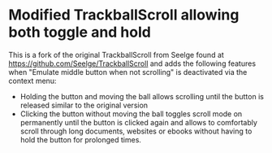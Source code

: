 Modified TrackballScroll allowing both toggle and hold
===============

This is a fork of the original TrackballScroll from Seelge found at https://github.com/Seelge/TrackballScroll and adds the following features when "Emulate middle button when not scrolling" is deactivated via the context menu:

- Holding the button and moving the ball allows scrolling until the button is released similar to the original version
- Clicking the button without moving the ball toggles scroll mode on permanently until the button is clicked again and allows to comfortably scroll through long documents, websites or ebooks without having to hold the button for prolonged times.
